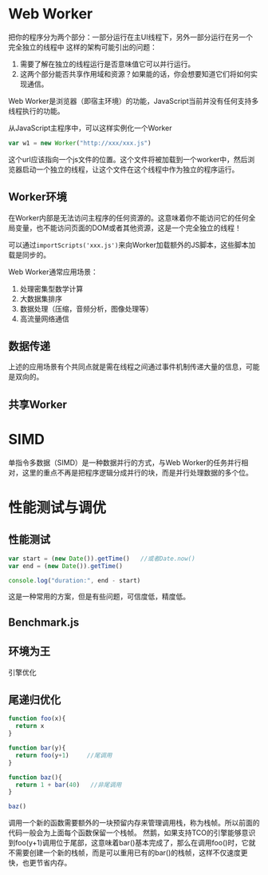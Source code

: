 # Web Worker
把你的程序分为两个部分：一部分运行在主UI线程下，另外一部分运行在另一个完全独立的线程中
这样的架构可能引出的问题：
1. 需要了解在独立的线程运行是否意味值它可以并行运行。
2. 这两个部分能否共享作用域和资源？如果能的话，你会想要知道它们将如何实现通信。

Web Worker是浏览器（即宿主环境）的功能，JavaScript当前并没有任何支持多线程执行的功能。

从JavaScript主程序中，可以这样实例化一个Worker
```js
var w1 = new Worker("http://xxx/xxx.js")
```
这个url应该指向一个js文件的位置。这个文件将被加载到一个worker中，然后浏览器启动一个独立的线程，让这个文件在这个线程中作为独立的程序运行。

## Worker环境
在Worker内部是无法访问主程序的任何资源的。这意味着你不能访问它的任何全局变量，也不能访问页面的DOM或者其他资源，这是一个完全独立的线程！

可以通过`importScripts('xxx.js')`来向Worker加载额外的JS脚本，这些脚本加载是同步的。

Web Worker通常应用场景：
1. 处理密集型数学计算
2. 大数据集排序
3. 数据处理（压缩，音频分析，图像处理等）
4. 高流量网络通信

## 数据传递

上述的应用场景有个共同点就是需在线程之间通过事件机制传递大量的信息，可能是双向的。

## 共享Worker



# SIMD
单指令多数据（SIMD）是一种数据并行的方式，与Web Worker的任务并行相对，这里的重点不再是把程序逻辑分成并行的块，而是并行处理数据的多个位。




# 性能测试与调优

## 性能测试
```js
var start = (new Date()).getTime()   //或者Date.now()
var end = (new Date()).getTime()

console.log("duration:", end - start)
```

这是一种常用的方案，但是有些问题，可信度低，精度低。

## Benchmark.js

## 环境为王
引擎优化

## 尾递归优化
```js
function foo(x){
  return x
}

function bar(y){
  return foo(y+1)     //尾调用
}

function baz(){
  return 1 + bar(40)   //非尾调用
}

baz()
```

调用一个新的函数需要额外的一块预留内存来管理调用栈，称为栈帧。所以前面的代码一般会为上面每个函数保留一个栈帧。
然鹅，如果支持TCO的引擎能够意识到foo(y+1)调用位于尾部，这意味着bar()基本完成了，那么在调用foo()时，它就不需要创建一个新的栈帧，而是可以重用已有的bar()的栈帧，这样不仅速度更快，也更节省内存。











